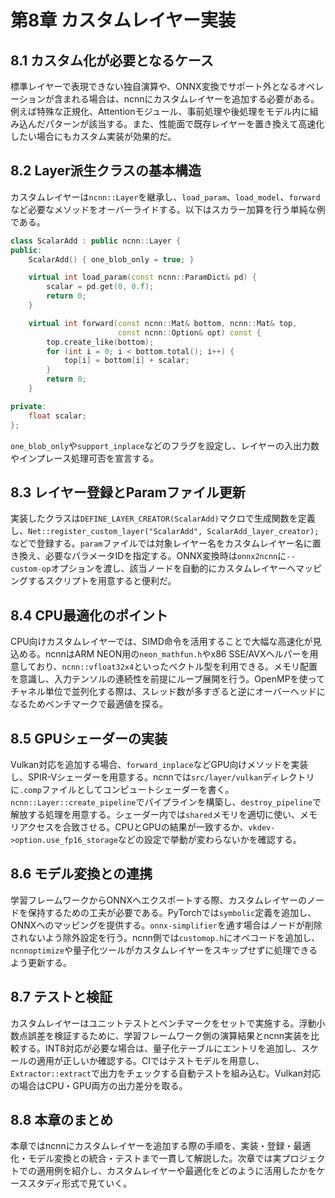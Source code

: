 # 第8章 カスタムレイヤー実装

## 8.1 カスタム化が必要となるケース
標準レイヤーで表現できない独自演算や、ONNX変換でサポート外となるオペレーションが含まれる場合は、ncnnにカスタムレイヤーを追加する必要がある。例えば特殊な正規化、Attentionモジュール、事前処理や後処理をモデル内に組み込んだパターンが該当する。また、性能面で既存レイヤーを置き換えて高速化したい場合にもカスタム実装が効果的だ。

## 8.2 Layer派生クラスの基本構造
カスタムレイヤーは`ncnn::Layer`を継承し、`load_param`、`load_model`、`forward`など必要なメソッドをオーバーライドする。以下はスカラー加算を行う単純な例である。
```cpp
class ScalarAdd : public ncnn::Layer {
public:
    ScalarAdd() { one_blob_only = true; }

    virtual int load_param(const ncnn::ParamDict& pd) {
        scalar = pd.get(0, 0.f);
        return 0;
    }

    virtual int forward(const ncnn::Mat& bottom, ncnn::Mat& top,
                        const ncnn::Option& opt) const {
        top.create_like(bottom);
        for (int i = 0; i < bottom.total(); i++) {
            top[i] = bottom[i] + scalar;
        }
        return 0;
    }

private:
    float scalar;
};
```
`one_blob_only`や`support_inplace`などのフラグを設定し、レイヤーの入出力数やインプレース処理可否を宣言する。

## 8.3 レイヤー登録とParamファイル更新
実装したクラスは`DEFINE_LAYER_CREATOR(ScalarAdd)`マクロで生成関数を定義し、`Net::register_custom_layer("ScalarAdd", ScalarAdd_layer_creator);`などで登録する。`param`ファイルでは対象レイヤー名をカスタムレイヤー名に置き換え、必要なパラメータIDを指定する。ONNX変換時は`onnx2ncnn`に`--custom-op`オプションを渡し、該当ノードを自動的にカスタムレイヤーへマッピングするスクリプトを用意すると便利だ。

## 8.4 CPU最適化のポイント
CPU向けカスタムレイヤーでは、SIMD命令を活用することで大幅な高速化が見込める。ncnnはARM NEON用の`neon_mathfun.h`やx86 SSE/AVXヘルパーを用意しており、`ncnn::vfloat32x4`といったベクトル型を利用できる。メモリ配置を意識し、入力テンソルの連続性を前提にループ展開を行う。OpenMPを使ってチャネル単位で並列化する際は、スレッド数が多すぎると逆にオーバーヘッドになるためベンチマークで最適値を探る。

## 8.5 GPUシェーダーの実装
Vulkan対応を追加する場合、`forward_inplace`などGPU向けメソッドを実装し、SPIR-Vシェーダーを用意する。ncnnでは`src/layer/vulkan`ディレクトリに`.comp`ファイルとしてコンピュートシェーダーを書く。`ncnn::Layer::create_pipeline`でパイプラインを構築し、`destroy_pipeline`で解放する処理を用意する。シェーダー内では`shared`メモリを適切に使い、メモリアクセスを合致させる。CPUとGPUの結果が一致するか、`vkdev->option.use_fp16_storage`などの設定で挙動が変わらないかを確認する。

## 8.6 モデル変換との連携
学習フレームワークからONNXへエクスポートする際、カスタムレイヤーのノードを保持するための工夫が必要である。PyTorchでは`symbolic`定義を追加し、ONNXへのマッピングを提供する。`onnx-simplifier`を通す場合はノードが削除されないよう除外設定を行う。ncnn側では`customop.h`にオペコードを追加し、`ncnnoptimize`や量子化ツールがカスタムレイヤーをスキップせずに処理できるよう更新する。

## 8.7 テストと検証
カスタムレイヤーはユニットテストとベンチマークをセットで実施する。浮動小数点誤差を検証するために、学習フレームワーク側の演算結果とncnn実装を比較する。INT8対応が必要な場合は、量子化テーブルにエントリを追加し、スケールの適用が正しいか確認する。CIではテストモデルを用意し、`Extractor::extract`で出力をチェックする自動テストを組み込む。Vulkan対応の場合はCPU・GPU両方の出力差分を取る。

## 8.8 本章のまとめ
本章ではncnnにカスタムレイヤーを追加する際の手順を、実装・登録・最適化・モデル変換との統合・テストまで一貫して解説した。次章では実プロジェクトでの適用例を紹介し、カスタムレイヤーや最適化をどのように活用したかをケーススタディ形式で見ていく。
